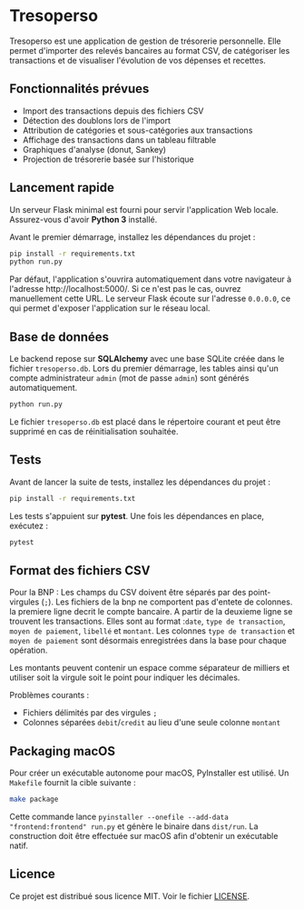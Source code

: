 # Tresoperso

Tresoperso est une application de gestion de trésorerie personnelle. Elle permet d'importer des relevés bancaires au format CSV, de catégoriser les transactions et de visualiser l'évolution de vos dépenses et recettes.

## Fonctionnalités prévues

- Import des transactions depuis des fichiers CSV
- Détection des doublons lors de l'import
- Attribution de catégories et sous-catégories aux transactions
- Affichage des transactions dans un tableau filtrable
- Graphiques d'analyse (donut, Sankey)
- Projection de trésorerie basée sur l'historique

## Lancement rapide

Un serveur Flask minimal est fourni pour servir l'application Web locale. Assurez-vous d'avoir **Python&nbsp;3** installé.

Avant le premier démarrage, installez les dépendances du projet&nbsp;:

```bash
pip install -r requirements.txt
python run.py
```

Par défaut, l'application s'ouvrira automatiquement dans votre navigateur à l'adresse http://localhost:5000/.
Si ce n'est pas le cas, ouvrez manuellement cette URL.
Le serveur Flask écoute sur l'adresse `0.0.0.0`, ce qui permet d'exposer
l'application sur le réseau local.

## Base de données

Le backend repose sur **SQLAlchemy** avec une base SQLite créée dans le
fichier `tresoperso.db`. Lors du premier démarrage, les tables ainsi qu'un
compte administrateur `admin` (mot de passe `admin`) sont générés
automatiquement.

```bash
python run.py
```

Le fichier `tresoperso.db` est placé dans le répertoire courant et peut être
supprimé en cas de réinitialisation souhaitée.

## Tests

Avant de lancer la suite de tests, installez les dépendances du projet :

```bash
pip install -r requirements.txt
```

Les tests s'appuient sur **pytest**. Une fois les dépendances en place, exécutez :

```bash
pytest
```

## Format des fichiers CSV

Pour la BNP : Les champs du CSV doivent être séparés par des point-virgules (`;`). 
Les fichiers de la bnp ne comportent pas d'entete de colonnes. la premiere ligne decrit le compte bancaire. A partir de la deuxieme ligne se trouvent les transactions.
Elles sont au format :`date`, `type de transaction`, `moyen de paiement`, `libellé` et
`montant`. Les colonnes `type de transaction` et `moyen de paiement` sont
désormais enregistrées dans la base pour chaque opération.

Les montants peuvent contenir un espace comme séparateur de milliers et
utiliser soit la virgule soit le point pour indiquer les décimales.


Problèmes courants :

- Fichiers délimités par des virgules `;`
- Colonnes séparées `debit`/`credit` au lieu d'une seule colonne `montant`

## Packaging macOS

Pour créer un exécutable autonome pour macOS, PyInstaller est utilisé. Un
`Makefile` fournit la cible suivante :

```bash
make package
```

Cette commande lance `pyinstaller --onefile --add-data "frontend:frontend" run.py`
et génère le binaire dans `dist/run`. La construction doit être effectuée sur
macOS afin d'obtenir un
exécutable natif.

## Licence

Ce projet est distribué sous licence MIT. Voir le fichier [LICENSE](LICENSE).
